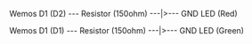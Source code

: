 Wemos D1 (D2) --- Resistor (150ohm) ---|>--- GND
                                    LED (Red)

Wemos D1 (D1) --- Resistor (150ohm) ---|>--- GND
                                   LED (Green)
